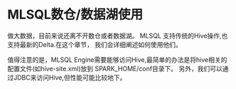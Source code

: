 # MLSQL数仓/数据湖使用

做大数据，目前来说还离不开数仓或者数据湖。 MLSQL 支持传统的Hive操作,也支持最新的Delta.在这个章节，
我们会详细阐述如何使用他们。

值得注意的是，MLSQL Engine需要能够访问Hive,最简单的办法是将hive相关的配置文件(如hive-site.xml)放到 SPARK_HOME/conf目录下。
另外，我们可以通过JDBC来访问Hive,但性能可能比较地下。